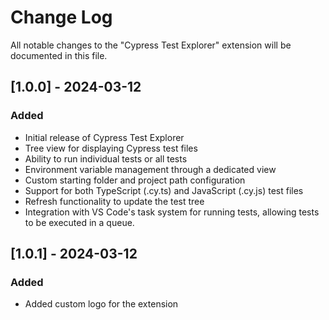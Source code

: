 # Change Log

All notable changes to the "Cypress Test Explorer" extension will be documented in this file.

## [1.0.0] - 2024-03-12

### Added

- Initial release of Cypress Test Explorer
- Tree view for displaying Cypress test files
- Ability to run individual tests or all tests
- Environment variable management through a dedicated view
- Custom starting folder and project path configuration
- Support for both TypeScript (.cy.ts) and JavaScript (.cy.js) test files
- Refresh functionality to update the test tree
- Integration with VS Code's task system for running tests, allowing tests to be executed in a queue.

## [1.0.1] - 2024-03-12

### Added

- Added custom logo for the extension
